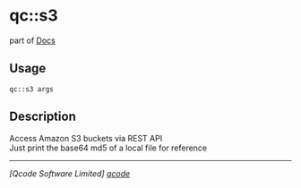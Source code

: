 qc::s3
======

part of [Docs](.)

Usage
-----
`qc::s3 args`

Description
-----------
Access Amazon S3 buckets via REST API<br/>Just print the base64 md5 of a local file for reference

----------------------------------
*[Qcode Software Limited] [qcode]*

[qcode]: www.qcode.co.uk "Qcode Software"